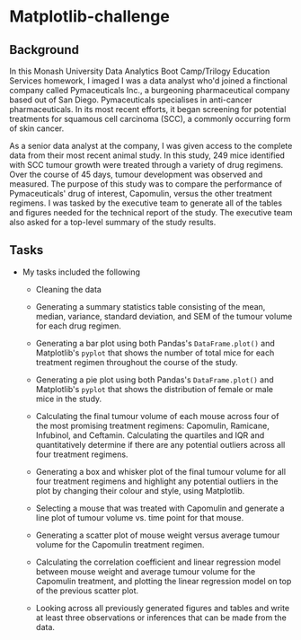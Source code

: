# Matplotlib-challenge

## Background

In this Monash University Data Analytics Boot Camp/Trilogy Education Services homework, I imaged I was a data analyst who'd joined a finctional company called Pymaceuticals Inc., a burgeoning pharmaceutical company based out of San Diego. Pymaceuticals specialises in anti-cancer pharmaceuticals. In its most recent efforts, it began screening for potential treatments for squamous cell carcinoma (SCC), a commonly occurring form of skin cancer.

As a senior data analyst at the company, I was given access to the complete data from their most recent animal study. In this study, 249 mice identified with SCC tumour growth were treated through a variety of drug regimens. Over the course of 45 days, tumour development was observed and measured. The purpose of this study was to compare the performance of Pymaceuticals' drug of interest, Capomulin, versus the other treatment regimens. I was tasked by the executive team to generate all of the tables and figures needed for the technical report of the study. The executive team also asked for a top-level summary of the study results.

## Tasks

* My tasks included the following

  * Cleaning the data

  * Generating a summary statistics table consisting of the mean, median, variance, standard deviation, and SEM of the tumour volume for each drug regimen.

  * Generating a bar plot using both Pandas's `DataFrame.plot()` and Matplotlib's `pyplot` that shows  the number of total mice for each treatment regimen throughout the course of the study.

  * Generating a pie plot using both Pandas's `DataFrame.plot()` and Matplotlib's `pyplot` that shows the distribution of female or male mice in the study.

  * Calculating the final tumour volume of each mouse across four of the most promising treatment regimens: Capomulin, Ramicane, Infubinol, and Ceftamin. Calculating the quartiles and IQR and quantitatively determine if there are any potential outliers across all four treatment regimens.

  * Generating a box and whisker plot of the final tumour volume for all four treatment regimens and highlight any potential outliers in the plot by changing their colour and style, using Matplotlib.
  
  * Selecting a mouse that was treated with Capomulin and generate a line plot of tumour volume vs. time point for that mouse.

  * Generating a scatter plot of mouse weight versus average tumour volume for the Capomulin treatment regimen.

  * Calculating the correlation coefficient and linear regression model between mouse weight and average tumour volume for the Capomulin treatment, and plotting the linear regression model on top of the previous scatter plot.

  * Looking across all previously generated figures and tables and write at least three observations or inferences that can be made from the data.
